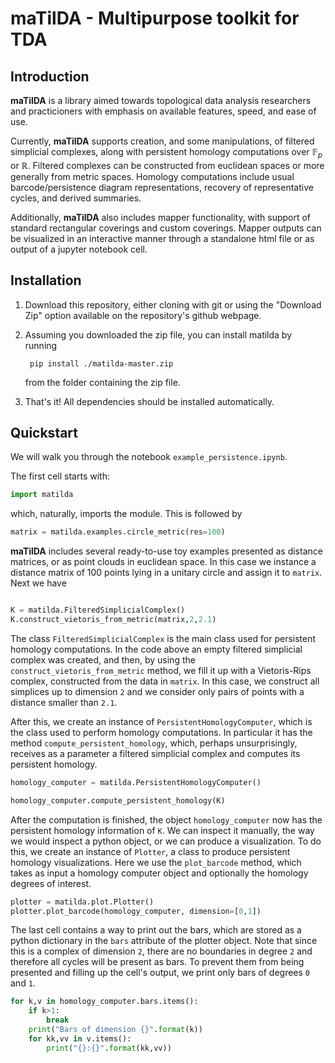 # maTilDA - Multipurpose toolkit for TDA
## Introduction
**maTilDA** is a library aimed towards topological data analysis researchers and practicioners with emphasis on available features, speed, and ease of use.

Currently, **maTilDA** supports creation, and some manipulations, of filtered simplicial complexes, along with persistent homology computations over $\mathbb{F}_p$ or $\mathbb{R}$. Filtered complexes can be constructed from euclidean spaces or more generally from metric spaces. Homology computations include usual barcode/persistence diagram representations, recovery of representative cycles, and derived summaries.

Additionally, **maTilDA** also includes mapper functionality, with support of standard rectangular coverings and custom coverings. Mapper outputs can be visualized in an interactive manner through a standalone html file or as output of a jupyter notebook cell.

## Installation

1. Download this repository, either cloning with git or using the "Download Zip" option available on the repository's github webpage.
2. Assuming you downloaded the zip file, you can install matilda by running 

        pip install ./matilda-master.zip
    from the folder containing the zip file.
3. That's it! All dependencies should be installed automatically.

## Quickstart

We will walk you through the notebook `example_persistence.ipynb`. 

The first cell starts with:

```python
import matilda
``` 
which, naturally, imports the module. This is followed by

```python
matrix = matilda.examples.circle_metric(res=100)
```
**maTilDA** includes several ready-to-use toy examples presented as distance matrices, or as point clouds in euclidean space. In this case we instance a distance matrix of 100 points lying in a unitary circle and assign it to `matrix`. Next we have

```python

K = matilda.FilteredSimplicialComplex()
K.construct_vietoris_from_metric(matrix,2,2.1)
```

The class `FilteredSimplicialComplex` is the main class used for persistent homology computations. In the code above an empty filtered simplicial complex was created, and then, by using the `construct_vietoris_from_metric` method, we fill it up with a Vietoris-Rips complex, constructed from the data in `matrix`. In this case, we construct all simplices up to dimension `2` and we consider only pairs of points with a distance smaller than `2.1`. 

After this, we create an instance of `PersistentHomologyComputer`, which is the class used to perform homology computations. In particular it has the method `compute_persistent_homology`, which, perhaps unsurprisingly, receives as a parameter a filtered simplicial complex and computes its persistent homology.

```python
homology_computer = matilda.PersistentHomologyComputer()

homology_computer.compute_persistent_homology(K)
```

After the computation is finished, the object `homology_computer` now has the persistent homology information of `K`. We can inspect it manually, the way we would inspect a python object, or we can produce a visualization. To do this, we create an instance of `Plotter`, a class to produce persistent homology visualizations. Here we use the `plot_barcode` method, which takes as input a homology computer object and optionally the homology degrees of interest.

```python
plotter = matilda.plot.Plotter()
plotter.plot_barcode(homology_computer, dimension=[0,1])
```

The last cell contains a way to print out the bars, which are stored as a python dictionary in the `bars` attribute of the plotter object. Note that since this is a complex of dimension `2`, there are no boundaries in degree `2` and therefore all cycles will be present as bars. To prevent them from being presented and filling up the cell's output, we print only bars of degrees `0` and `1`.

```python
for k,v in homology_computer.bars.items():
    if k>1:
        break
    print("Bars of dimension {}".format(k))
    for kk,vv in v.items():
        print("{}:{}".format(kk,vv))
```